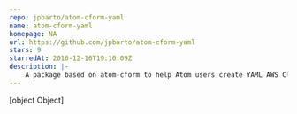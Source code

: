 ```yaml
---
repo: jpbarto/atom-cform-yaml
name: atom-cform-yaml
homepage: NA
url: https://github.com/jpbarto/atom-cform-yaml
stars: 9
starredAt: 2016-12-16T19:10:09Z
description: |-
    A package based on atom-cform to help Atom users create YAML AWS CloudFormation templates 
---
```


[object Object]
